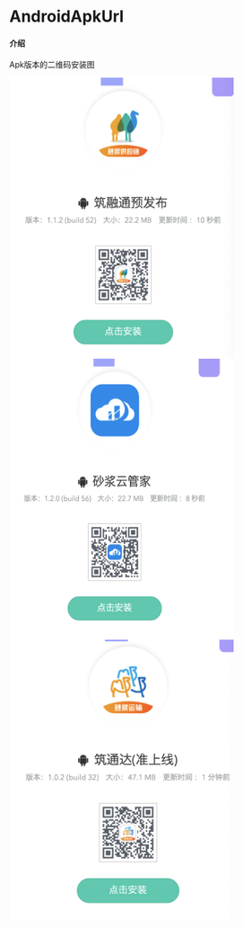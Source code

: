 # AndroidApkUrl

#### 介绍
Apk版本的二维码安装图

<img src="https://github.com/StoneFangl/AndroidApkUrl/blob/master/QQ20190903-152809%402x.png" width = "400px" height = "500px" alt="祝融通预发布环境" align=center />


<img src="https://github.com/StoneFangl/AndroidApkUrl/blob/master/QQ20190903-153008%402x.png" width = "400px" height = "500px" alt="砂浆云管家预发布环境" align=center />


<img src="https://github.com/StoneFangl/AndroidApkUrl/blob/master/QQ20190903-153257%402x.png" width = "400px" height = "500px" alt="筑通达预发布环境" align=center />
